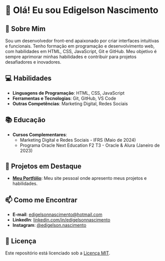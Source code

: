 # 👋 Olá! Eu sou Edigelson Nascimento

## 🚀 Sobre Mim

Sou um desenvolvedor front-end apaixonado por criar interfaces intuitivas e funcionais. Tenho formação em programação e desenvolvimento web, com habilidades em HTML, CSS, JavaScript, Git e GitHub. Meu objetivo é sempre aprimorar minhas habilidades e contribuir para projetos desafiadores e inovadores.

## 💻 Habilidades

- **Linguagens de Programação**: HTML, CSS, JavaScript
- **Ferramentas e Tecnologias**: Git, GitHub, VS Code
- **Outras Competências**: Marketing Digital, Redes Sociais

## 📚 Educação
 
- **Cursos Complementares**:
  - Marketing Digital e Redes Sociais - IFRS (Maio de 2024)
  - Programa Oracle Next Education F2 T3 - Oracle & Alura (Janeiro de 2023)

## 🌟 Projetos em Destaque

- [**Meu Portfólio**](https://edigelson-nascimento.github.io/portfolio): Meu site pessoal onde apresento meus projetos e habilidades.

## 📫 Como me Encontrar

- **E-mail**: edigelsonnascimento@hotmail.com
- **LinkedIn**: [linkedin.com/in/edigelsonnascimento](https://www.linkedin.com/in/edigelsonnascimento)
- **Instagram**: [@edigelson.nascimento](https://www.instagram.com/edigelson.nascimento)

## 📝 Licença

Este repositório está licenciado sob a [Licença MIT](LICENSE).
